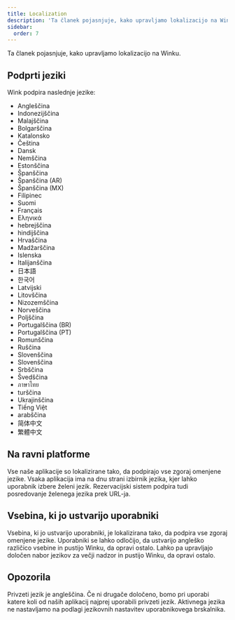 ```yaml
---
title: Localization
description: 'Ta članek pojasnjuje, kako upravljamo lokalizacijo na Winku.'
sidebar:
  order: 7
---
```

Ta članek pojasnjuje, kako upravljamo lokalizacijo na Winku.

## Podprti jeziki

Wink podpira naslednje jezike:

* Angleščina
* Indonezijščina
* Malajščina
* Bolgarščina
* Katalonsko
* Čeština
* Dansk
* Nemščina
* Estonščina
* Španščina
* Španščina (AR)
* Španščina (MX)
* Filipinec
* Suomi
* Français
* Εληνικά
* hebrejščina
* hindijščina
* Hrvaščina
* Madžarščina
* Islenska
* Italijanščina
* 日本語
* 한국어
* Latvijski
* Litovščina
* Nizozemščina
* Norveščina
* Poljščina
* Portugalščina (BR)
* Portugalščina (PT)
* Romunščina
* Ruščina
* Slovenščina
* Slovenščina
* Srbščina
* Švedščina
* ภาษาไทย
* turščina
* Ukrajinščina
* Tiếng Việt
* arabščina
* 简体中文
* 繁體中文

## Na ravni platforme

Vse naše aplikacije so lokalizirane tako, da podpirajo vse zgoraj omenjene jezike. Vsaka aplikacija ima na dnu strani izbirnik jezika, kjer lahko uporabnik izbere želeni jezik. Rezervacijski sistem podpira tudi posredovanje želenega jezika prek URL-ja.

## Vsebina, ki jo ustvarijo uporabniki

Vsebina, ki jo ustvarijo uporabniki, je lokalizirana tako, da podpira vse zgoraj omenjene jezike. Uporabniki se lahko odločijo, da ustvarijo angleško različico vsebine in pustijo Winku, da opravi ostalo. Lahko pa upravljajo določen nabor jezikov za večji nadzor in pustijo Winku, da opravi ostalo.

## Opozorila

Privzeti jezik je angleščina. Če ni drugače določeno, bomo pri uporabi katere koli od naših aplikacij najprej uporabili privzeti jezik. Aktivnega jezika ne nastavljamo na podlagi jezikovnih nastavitev uporabnikovega brskalnika.

